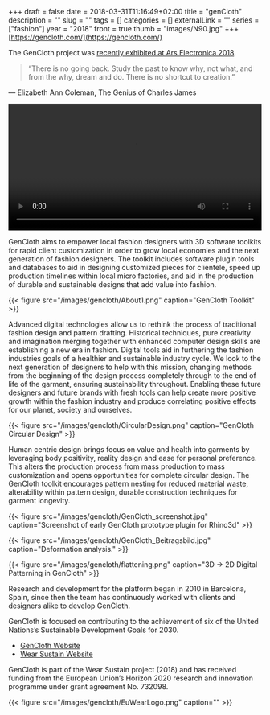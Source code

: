 +++ 
draft = false
date = 2018-03-31T11:16:49+02:00
title = "genCloth"
description = ""
slug = "" 
tags = []
categories = []
externalLink = ""
series = ["fashion"]
year = "2018"
front = true
thumb = "images/N90.jpg"
+++
[https://gencloth.com/](https://gencloth.com/)

The GenCloth project was [recently exhibited at Ars Electronica 2018](https://ars.electronica.art/error/en/gencloth/).


>“There is no going back. Study the past to know why, not what, and from the why, dream and do.
There is no shortcut to creation.”

― Elizabeth Ann Coleman, The Genius of Charles James 

<!-- {{< youtube id="mMtQ4yoMxzE" autoplay="true" >}}-->

<video controls src="/images/gencloth/GenClothDrapeTeaser.mp4" width="100%" autoplay></video>

GenCloth aims to empower local fashion designers with 3D software toolkits for rapid client customization in order to grow local economies and the next generation of fashion designers. The toolkit includes software plugin tools and databases to aid in designing customized pieces for clientele, speed up production timelines within local micro factories, and aid in the production of durable and sustainable designs that add value into fashion.

{{< figure src="/images/gencloth/About1.png" caption="GenCloth Toolkit" >}}

Advanced digital technologies allow us to rethink the process of traditional fashion design and pattern drafting. Historical techniques, pure creativity and imagination merging together with enhanced computer design skills are establishing a new era in fashion. Digital tools aid in furthering the fashion industries goals of a healthier and sustainable industry cycle. We look to the next generation of designers to help with this mission, changing methods from the beginning of the design process completely through to the end of life of the garment, ensuring sustainability throughout. Enabling these future designers and future brands with fresh tools can help create more positive growth within the fashion industry and produce correlating positive effects for our planet, society and ourselves.

{{< figure src="/images/gencloth/CircularDesign.png" caption="GenCloth Circular Design" >}}

Human centric design brings focus on value and health into garments by leveraging body positivity, reality design and ease for personal preference. This alters the production process from mass production to mass customization and opens opportunities for complete circular design. The GenCloth toolkit encourages pattern nesting for reduced material waste, alterability within pattern design, durable construction techniques for garment longevity.

{{< figure src="/images/gencloth/GenCloth_screenshot.jpg" caption="Screenshot of early GenCloth prototype plugin for Rhino3d" >}}

{{< figure src="/images/gencloth/GenCloth_Beitragsbild.jpg" caption="Deformation analysis." >}}

{{< figure src="/images/gencloth/flattening.png" caption="3D -> 2D Digital Patterning in GenCloth" >}}

Research and development for the platform began in 2010 in Barcelona, Spain, since then the team has continuously worked with clients and designers alike to develop GenCloth.

GenCloth is focused on contributing to the achievement of six of the United Nations’s Sustainable Development Goals for 2030.

- [GenCloth Website](https://gencloth.com/)
- [Wear Sustain Website](https://legacy.wearsustain.eu/)

GenCloth is part of the Wear Sustain project (2018) and has received funding from the European Union’s Horizon 2020 research and innovation programme under grant agreement No. 732098.

{{< figure src="/images/gencloth/EuWearLogo.png" caption="" >}}
